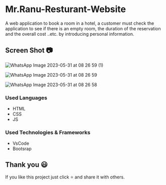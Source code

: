 # Mr.Ranu-Resturant-Website
A web application to book a room in a hotel, a customer must check the application to see if there is an empty room, the duration of the reservation and the overall cost ..etc. by introducing personal information.

## Screen Shot 📷

![WhatsApp Image 2023-05-31 at 08 26 59 (1)](https://github.com/trsrathnayaka/Mr.Ranu-Resturant-Website/assets/97075043/6638d523-de08-42d6-938a-00266f38216f)

![WhatsApp Image 2023-05-31 at 08 26 59](https://github.com/trsrathnayaka/Mr.Ranu-Resturant-Website/assets/97075043/04a6ba8e-be4e-4ab5-a422-490435ca076a)

![WhatsApp Image 2023-05-31 at 08 26 58](https://github.com/trsrathnayaka/Mr.Ranu-Resturant-Website/assets/97075043/d3785c95-e50e-461b-92c5-a50e7756c235)


### Used Languages
* HTML
* CSS
* JS

### Used Technologies & Frameworks
* VsCode
* Bootsrap

## Thank you 😃

If you like this project just click ⭐ and share it with others.
